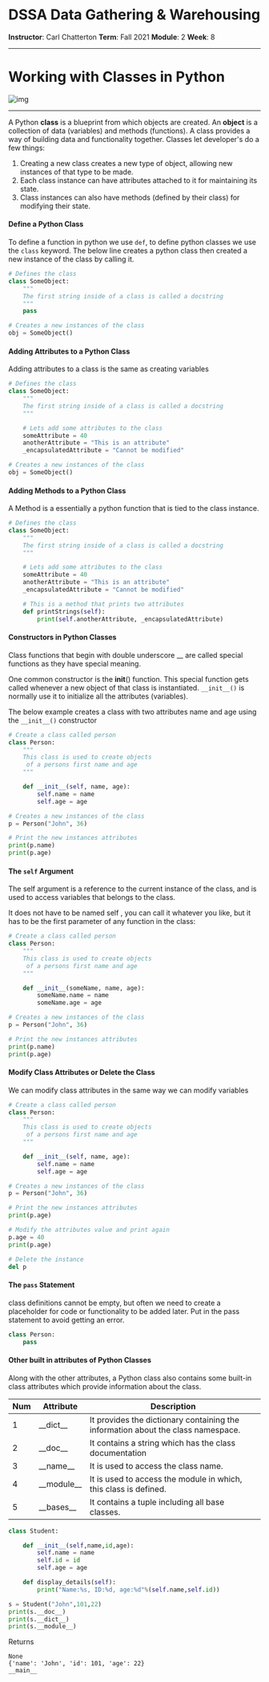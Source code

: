 # DSSA Data Gathering & Warehousing
**Instructor**: Carl Chatterton
**Term**: Fall 2021
**Module**: 2
**Week**: 8

---
# Working with Classes in Python

![img](/assets/img/stop.jfif)

---

A Python __class__ is a blueprint from which objects are created. An __object__ is a collection of data (variables) and methods (functions). A class provides a way of building data and functionality together. Classes let developer's do a few things:
1. Creating a new class creates a new type of object, allowing new instances of that type to be made. 
2. Each class instance can have attributes attached to it for maintaining its state. 
3. Class instances can also have methods (defined by their class) for modifying their state.

#### Define a Python Class

To define a function in python we use `def`, to define python classes we use the `class` keyword. The below line creates a python class then created a new instance of the class by calling it.

```python
# Defines the class
class SomeObject:
    """
    The first string inside of a class is called a docstring
    """
    pass

# Creates a new instances of the class
obj = SomeObject()
```

#### Adding Attributes to a Python Class

Adding attributes to a class is the same as creating variables

```python
# Defines the class
class SomeObject:
    """
    The first string inside of a class is called a docstring
    """

    # Lets add some attributes to the class
    someAttribute = 40
    anotherAttribute = "This is an attribute"
    _encapsulatedAttribute = "Cannot be modified"

# Creates a new instances of the class
obj = SomeObject()
```

#### Adding Methods to a Python Class
A Method is a essentially a python function that is tied to the class instance. 

```python
# Defines the class
class SomeObject:
    """
    The first string inside of a class is called a docstring
    """

    # Lets add some attributes to the class
    someAttribute = 40
    anotherAttribute = "This is an attribute"
    _encapsulatedAttribute = "Cannot be modified"

    # This is a method that prints two attributes
    def printStrings(self):
        print(self.anotherAttribute, _encapsulatedAttribute)
```

#### Constructors in Python Classes

Class functions that begin with double underscore __ are called special functions as they have special meaning.

One common constructor is the __init__() function. This special function gets called whenever a new object of that class is instantiated. `__init__()` is normally use it to initialize all the attributes (variables).


The below example creates a class with two attributes name and age using the `__init__()` constructor
```python
# Create a class called person
class Person:
    """
    This class is used to create objects
     of a persons first name and age
    """

    def __init__(self, name, age):
        self.name = name
        self.age = age

# Creates a new instances of the class
p = Person("John", 36)

# Print the new instances attributes
print(p.name)
print(p.age)
```

#### The `self` Argument
The self argument is a reference to the current instance of the class, and is used to access variables that belongs to the class.

It does not have to be named self , you can call it whatever you like, but it has to be the first parameter of any function in the class:

```python
# Create a class called person
class Person:
    """
    This class is used to create objects
     of a persons first name and age
    """

    def __init__(someName, name, age):
        someName.name = name
        someName.age = age

# Creates a new instances of the class
p = Person("John", 36)

# Print the new instances attributes
print(p.name)
print(p.age)
```

#### Modify Class Attributes or Delete the Class
We can modify class attributes in the same way we can modify variables

```python
# Create a class called person
class Person:
    """
    This class is used to create objects
     of a persons first name and age
    """

    def __init__(self, name, age):
        self.name = name
        self.age = age

# Creates a new instances of the class
p = Person("John", 36)

# Print the new instances attributes
print(p.age)

# Modify the attributes value and print again
p.age = 40
print(p.age)

# Delete the instance
del p

```

#### The `pass` Statement
class definitions cannot be empty, but often we need to create a placeholder for code or functionality to be added later. Put in the pass statement to avoid getting an error.

```python
class Person:
    pass
```

#### Other built in attributes of Python Classes

Along with the other attributes, a Python class also contains some built-in class attributes which provide information about the class.

| **Num** | **Attribute** | **Description** |
|---|---|---|
| 1 | \_\_dict\_\_ | It provides the dictionary containing the information about the class namespace\. |
| 2 | \_\_doc\_\_ | It contains a string which has the class documentation |
| 3 | \_\_name\_\_ | It is used to access the class name\. |
| 4 | \_\_module\_\_ | It is used to access the module in which, this class is defined\. |
| 5 | \_\_bases\_\_ | It contains a tuple including all base classes\. |


```python
class Student:    

    def __init__(self,name,id,age):    
        self.name = name    
        self.id = id    
        self.age = age    

    def display_details(self):    
        print("Name:%s, ID:%d, age:%d"%(self.name,self.id))    

s = Student("John",101,22)    
print(s.__doc__)    
print(s.__dict__)    
print(s.__module__)    
```
Returns
```
None
{'name': 'John', 'id': 101, 'age': 22}
__main__
```
